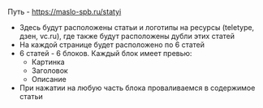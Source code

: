 Путь - https://maslo-spb.ru/statyi

- Здесь будут расположены статьи и логотипы на ресурсы (teletype, дзен, vc.ru), где также будут расположены дубли этих статей
- На каждой странице будет расположено по 6 статей
- 6 статей - 6 блоков. Каждый блок имеет превью:
	- Картинка
	- Заголовок
	- Описание
- При нажатии на любую часть блока проваливаемся в содержимое статьи



